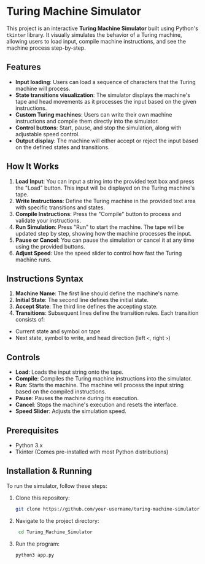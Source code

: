 # Turing Machine Simulator

This project is an interactive **Turing Machine Simulator** built using Python's `tkinter` library. It visually simulates the behavior of a Turing machine, allowing users to load input, compile machine instructions, and see the machine process step-by-step.

## Features
- **Input loading**: Users can load a sequence of characters that the Turing machine will process.
- **State transitions visualization**: The simulator displays the machine's tape and head movements as it processes the input based on the given instructions.
- **Custom Turing machines**: Users can write their own machine instructions and compile them directly into the simulator.
- **Control buttons**: Start, pause, and stop the simulation, along with adjustable speed control.
- **Output display**: The machine will either accept or reject the input based on the defined states and transitions.

## How It Works
1. **Load Input**: You can input a string into the provided text box and press the "Load" button. This input will be displayed on the Turing machine's tape.
2. **Write Instructions**: Define the Turing machine in the provided text area with specific transitions and states.
3. **Compile Instructions**: Press the "Compile" button to process and validate your instructions.
4. **Run Simulation**: Press "Run" to start the machine. The tape will be updated step by step, showing how the machine processes the input.
5. **Pause or Cancel**: You can pause the simulation or cancel it at any time using the provided buttons.
6. **Adjust Speed**: Use the speed slider to control how fast the Turing machine runs.

## Instructions Syntax
1. **Machine Name**: The first line should define the machine's name.
2. **Initial State**: The second line defines the initial state.
3. **Accept State**: The third line defines the accepting state.
4. **Transitions**: Subsequent lines define the transition rules. Each transition consists of:
- Current state and symbol on tape
- Next state, symbol to write, and head direction (left `<`, right `>`)

## Controls
- **Load**: Loads the input string onto the tape.
- **Compile**: Compiles the Turing machine instructions into the simulator.
- **Run**: Starts the machine. The machine will process the input string based on the compiled instructions.
- **Pause**: Pauses the machine during its execution.
- **Cancel**: Stops the machine's execution and resets the interface.
- **Speed Slider**: Adjusts the simulation speed.

## Prerequisites
- Python 3.x
- Tkinter (Comes pre-installed with most Python distributions)

## Installation & Running
To run the simulator, follow these steps:
1. Clone this repository:
   ```bash
   git clone https://github.com/your-username/turing-machine-simulator.git
   ```
2. Navigate to the project directory:
   ```bash
    cd Turing_Machine_Simulator
   ```
3. Run the program:
   ```bash
   python3 app.py
   ```

